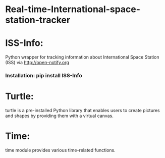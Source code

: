 # Real-time-International-space-station-tracker

# ISS-Info:
 Python wrapper for tracking information about International Space Station (ISS) via http://open-notify.org
### Installation: pip install ISS-Info

# Turtle:
 turtle is a pre-installed Python library that enables users to create pictures and shapes by providing them with a virtual canvas.

# Time:
 time module provides various time-related functions.


